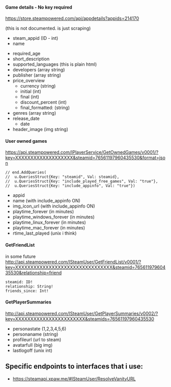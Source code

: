 #### Game details - No key required

https://store.steampowered.com/api/appdetails?appids=214170

(this is not documented. is just scraping)

- steam_appid (ID - int)
- name
<!-- - is_free (boolean) -->
- required_age
- short_description
- supported_languages (this is plain html)
- developers (array string)
- publisher (array string)
- price_overview
  - currency (string)
  - initial (int)
  - final (int)
  - discount_percent (int)
  - final_formatted: (string)
- genres (array string)
- release_date
  - date
- header_image (img string)

#### User owned games

https://api.steampowered.com/IPlayerService/GetOwnedGames/v0001/?key=XXXXXXXXXXXXXXXXXXX&steamid=76561197960435530&format=json

    // end.AddQueries(
    // 	u.QueriesStruct{Key: "steamid", Val: steamid},
    // 	u.QueriesStruct{Key: "include_played_free_games", Val: "true"},
    // 	u.QueriesStruct{Key: "include_appinfo", Val: "true"})

- appid
- name (with include_appinfo ON)
- img_icon_url (with include_appinfo ON)
- playtime_forever (in minutes)
- playtime_windows_forever (in minutes)
- playtime_linux_forever (in minutes)
- playtime_mac_forever (in minutes)
- rtime_last_played (unix i think)

#### GetFriendList

in some future
http://api.steampowered.com/ISteamUser/GetFriendList/v0001/?key=XXXXXXXXXXXXXXXXXXXXXXXXXXXXXXXX&steamid=76561197960435530&relationship=friend

    steamid: ID!
    relationship: String!
    friends_since: Int!

#### GetPlayerSummaries

http://api.steampowered.com/ISteamUser/GetPlayerSummaries/v0002/?key=XXXXXXXXXXXXXXXXXXXXXXX&steamids=76561197960435530

- personastate (1,2,3,4,5,6)
- personaname (string)
- profileurl (url to steam)
- avatarfull (big img)
- lastlogoff (unix int)
<!-- - loccountrycode (country abbreviation) - in some future maybe-->

## Specific endpoints to interfaces that i use:

- https://steamapi.xpaw.me/#ISteamUser/ResolveVanityURL
